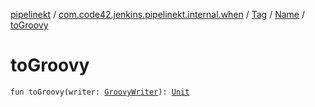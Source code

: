 [pipelinekt](../../../index.md) / [com.code42.jenkins.pipelinekt.internal.when](../../index.md) / [Tag](../index.md) / [Name](index.md) / [toGroovy](./to-groovy.md)

# toGroovy

`fun toGroovy(writer: `[`GroovyWriter`](../../../com.code42.jenkins.pipelinekt.core.writer/-groovy-writer/index.md)`): `[`Unit`](https://kotlinlang.org/api/latest/jvm/stdlib/kotlin/-unit/index.html)